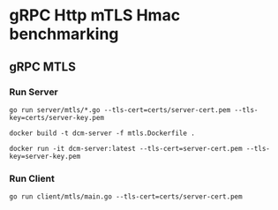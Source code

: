# gRPC Http mTLS Hmac benchmarking


## gRPC MTLS


### Run Server
`go run server/mtls/*.go --tls-cert=certs/server-cert.pem --tls-key=certs/server-key.pem`

`docker build -t dcm-server -f mtls.Dockerfile .`

`docker run -it dcm-server:latest --tls-cert=server-cert.pem --tls-key=server-key.pem`

### Run Client

`go run client/mtls/main.go --tls-cert=certs/server-cert.pem`
